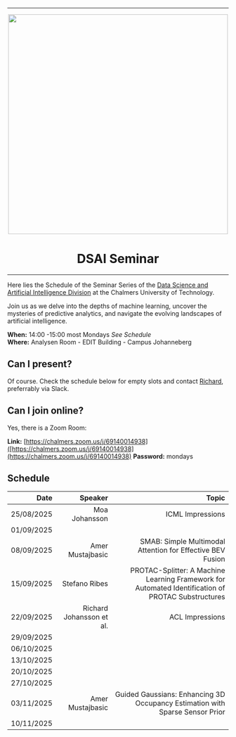 
---

<div id="header" align="center", padding: 0px;>
  <img src="https://upload.wikimedia.org/wikipedia/commons/thumb/d/d4/Chalmers_wordmark.svg/1280px-Chalmers_wordmark.svg.png" width="500" />
  <h1>DSAI Seminar</h1>
</div>

---



Here lies the Schedule of the Seminar Series of the [Data Science and Artificial Intelligence Division](https://www.chalmers.se/en/departments/cse/our-research/data-science-and-ai/) at the Chalmers University of Technology.<br> 

Join us as we delve into the depths of machine learning, uncover the mysteries of predictive analytics, and navigate the evolving landscapes of artificial intelligence.

**When:** 14:00 -15:00 most Mondays *See Schedule* <br>
**Where:** Analysen Room - EDIT Building - Campus Johanneberg

## Can I present?

Of course. Check the schedule below for empty slots and contact [Richard](https://www.chalmers.se/personer/ricbec/), preferrably via Slack.

## Can I join online?

Yes, there is a Zoom Room:

**Link:** [https://chalmers.zoom.us/j/69140014938]([https://chalmers.zoom.us/j/69140014938](https://chalmers.zoom.us/j/69140014938)
**Password:** mondays


## Schedule

|       Date | Speaker | Topic|
|-----------:|--------:|------:|
| 25/08/2025 | Moa Johansson| ICML Impressions       |
| 01/09/2025 | ||
| 08/09/2025 | Amer Mustajbasic | SMAB: Simple Multimodal Attention for Effective BEV Fusion      |
| 15/09/2025 | Stefano Ribes | PROTAC-Splitter: A Machine Learning Framework for Automated Identification of PROTAC Substructures            |
| 22/09/2025 |Richard Johansson et al. | ACL Impressions|
| 29/09/2025 ||       |
| 06/10/2025 |         |       |
| 13/10/2025 |         |       |
| 20/10/2025 ||   |
| 27/10/2025 |   |
| 03/11/2025 | Amer Mustajbasic    | Guided Gaussians: Enhancing 3D Occupancy Estimation with Sparse Sensor Prior       |
| 10/11/2025 ||       |

